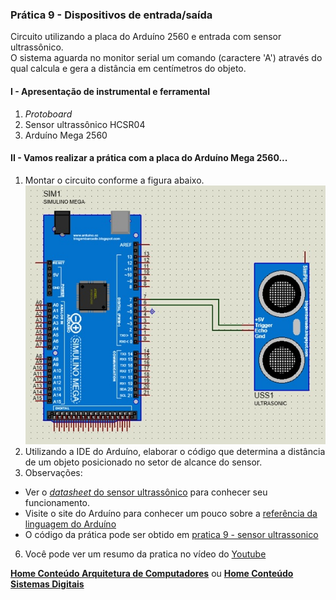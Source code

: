 ### Prática 9 - Dispositivos de entrada/saída
Circuito utilizando a placa do Arduíno 2560 e entrada com sensor ultrassônico.  
O sistema aguarda no monitor serial um comando (caractere 'A') através do qual calcula e gera a distância em centímetros do objeto.

#### I - Apresentação de instrumental e ferramental
1. *Protoboard*
2. Sensor ultrassônico HCSR04
3. Arduíno Mega 2560

#### II - Vamos realizar a prática com a placa do Arduíno Mega 2560...
1. Montar  o circuito conforme a figura abaixo.  
![Esquema de ligação sensor ultrassônico com Arduino](/arq_aulas/images/pratica_sensorultrassonico.jpg) 
3. Utilizando a IDE do Arduíno, elaborar o código que determina a distância de um objeto posicionado no setor de alcance do sensor.
4. Observações:  
- Ver o [*datasheet* do sensor ultrassônico](https://github.com/claytonjasilva/claytonjasilva.github.io/blob/main/arduino/datasheet_sensorultrassonico.md) para conhecer seu funcionamento.  
- Visite o site do Arduíno para conhecer um pouco sobre a [referência da linguagem do Arduíno](https://www.arduino.cc/reference/en/)  
- O código da prática pode ser obtido em [pratica 9 - sensor ultrassonico](https://github.com/claytonjasilva/prog_exemplos/blob/main/pratica_sensorultrassonico.ino)  
6. Você pode ver um resumo da pratica no vídeo do [Youtube]()

**[Home Conteúdo Arquitetura de Computadores](https://github.com/claytonjasilva/claytonjasilva.github.io/blob/main/arq_aulas.md)**  ou 
**[Home Conteúdo Sistemas Digitais](https://github.com/claytonjasilva/claytonjasilva.github.io/blob/main/sisdig_aulas.md)**   
